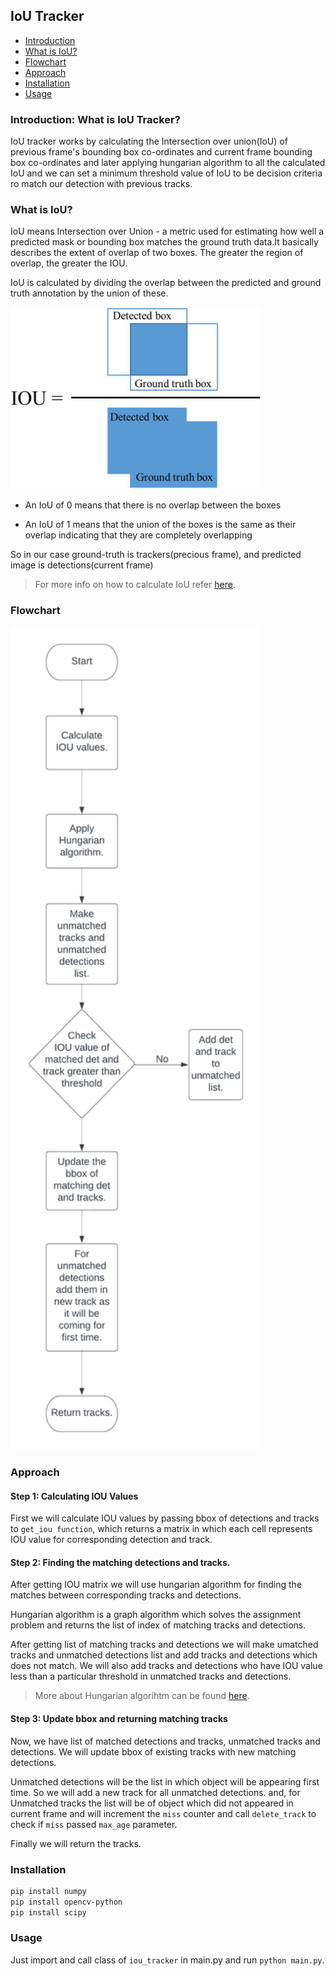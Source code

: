 ## IoU Tracker

- [Introduction](#introduction-what-is-iou-tracker)
- [What is IoU?](#theory-what-is-iou)
- [Flowchart](#flowchart)
- [Approach](#approach)
- [Installation](#installation)
- [Usage](#usage)

### Introduction: What is IoU Tracker?

IoU tracker works by calculating the Intersection over union(IoU) of previous frame's bounding box co-ordinates and current frame bounding box co-ordinates and later  applying hungarian algorithm to all the calculated IoU and we can set a minimum threshold value of IoU to be decision criteria ro match our detection with previous tracks.

### What is IoU?

IoU means Intersection over Union - a metric used for estimating how well a predicted mask or bounding box matches the ground truth data.It basically describes the extent of overlap of two boxes. The greater the region of overlap, the greater the IOU.

IoU is calculated by dividing the overlap between the predicted and ground truth annotation by the union of these.

<img src="../../assets/iou_formula.png" alt="IoU formula" style="width:400px;"/>

- An IoU of 0 means that there is no overlap between the boxes

- An IoU of 1 means that the union of the boxes is the same as their overlap indicating that they are completely overlapping


So in our case ground-truth is trackers(precious frame), and predicted image is detections(current frame)

> For more info on how to calculate IoU refer [here](https://medium.com/analytics-vidhya/iou-intersection-over-union-705a39e7acef).

### Flowchart

<img src="../../assets/iou_flowchart.png" alt="IoU flowchart" style="width:400px;"/>

### Approach

#### Step 1: Calculating IOU Values

First we will calculate IOU values by passing bbox of detections and tracks to `get_iou function`, which returns a matrix in which each cell represents IOU value for corresponding detection and track.

#### Step 2: Finding the matching detections and tracks.

After getting IOU matrix we will use hungarian algorithm for finding the matches between corresponding tracks and detections.

Hungarian algorithm is a graph algorithm which solves the assignment problem and returns the list of index of matching tracks and detections.

After getting list of matching tracks and detections we will make umatched tracks and unmatched detections list and add tracks and detections which does not match. We will also add tracks and detections who have IOU value less than a particular threshold in unmatched tracks and detections.

> More about Hungarian algorihtm can be found [here](https://arshren.medium.com/hungarian-algorithm-6cde8c4065a3).

#### Step 3: Update bbox and returning matching tracks

Now, we have list of matched detections and tracks, unmatched tracks and detections. We will update bbox of existing tracks with new matching detections. 

Unmatched detections will be the list in which object will be appearing first time. So we will add a new track for all unmatched detections. and, for Unmatched tracks the list will be of object which did not appeared in current frame and will increment the `miss` counter and call `delete_track` to check if `miss` passed `max_age` parameter.

Finally we will return the tracks.

### Installation

```bash
pip install numpy
pip install opencv-python
pip install scipy
```

### Usage

Just import and call class of `iou_tracker` in main.py and run `python main.py`.